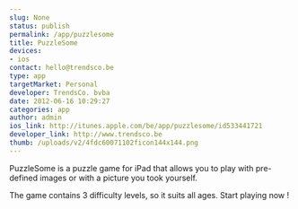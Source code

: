 ```yaml
--- 
slug: None
status: publish
permalink: /app/puzzlesome
title: PuzzleSome
devices: 
- ios
contact: hello@trendsco.be
type: app
targetMarket: Personal
developer: TrendsCo. bvba
date: 2012-06-16 10:29:27
categories: app
author: admin
ios_link: http://itunes.apple.com/be/app/puzzlesome/id533441721
developer_link: http://www.trendsco.be
thumb: /uploads/v2/4fdc60071102ficon144x144.png
---
```



PuzzleSome is a puzzle game for iPad that allows you to play with pre-defined images or with a picture you took yourself.  

  

The game contains 3 difficulty levels, so it suits all ages. Start playing now !
